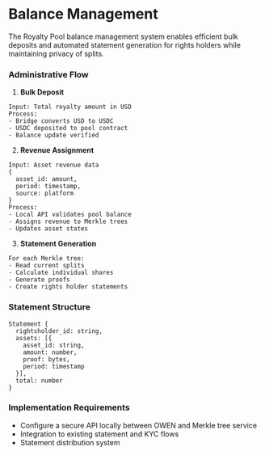 # Balance Management

The Royalty Pool balance management system enables efficient bulk deposits and automated statement generation for rights holders while maintaining privacy of splits.

### Administrative Flow

1. **Bulk Deposit**

```
Input: Total royalty amount in USD
Process:
- Bridge converts USD to USDC
- USDC deposited to pool contract
- Balance update verified
```

2. **Revenue Assignment**

```
Input: Asset revenue data
{
  asset_id: amount,
  period: timestamp,
  source: platform
}
Process:
- Local API validates pool balance
- Assigns revenue to Merkle trees
- Updates asset states
```

3. **Statement Generation**

```
For each Merkle tree:
- Read current splits
- Calculate individual shares
- Generate proofs
- Create rights holder statements
```

### Statement Structure

```
Statement {
  rightsholder_id: string,
  assets: [{
    asset_id: string,
    amount: number,
    proof: bytes,
    period: timestamp
  }],
  total: number
}
```

### Implementation Requirements

* Configure a secure API locally between OWEN and Merkle tree service
* Integration to existing statement and KYC flows
* Statement distribution system
